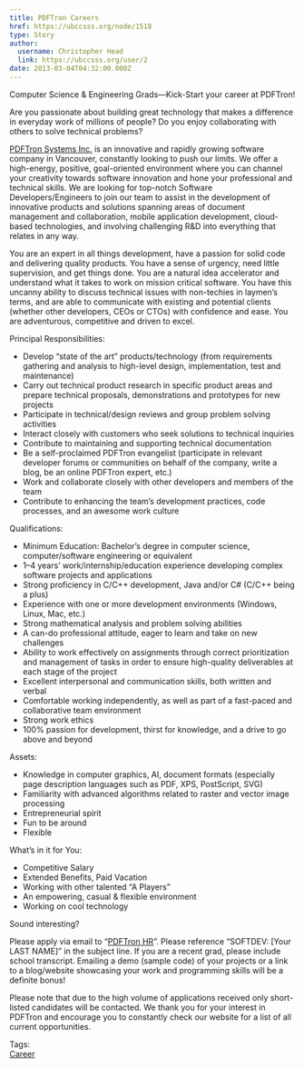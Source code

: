```yaml
---
title: PDFTron Careers 
href: https://ubccsss.org/node/1518
type: Story
author:
  username: Christopher Head
  link: https://ubccsss.org/user/2
date: 2013-03-04T04:32:00.000Z
---
```


<div class="field field-name-body field-type-text-with-summary field-label-hidden"><div class="field-items"><div class="field-item even"><p>Computer Science &amp; Engineering Grads&#x2014;Kick-Start your career at PDFTron!</p>
<p>Are you passionate about building great technology that makes a difference in everyday work of millions of people? Do you enjoy collaborating with others to solve technical problems?</p>
<p><a href="http://pdftron.com/">PDFTron Systems Inc.</a> is an innovative and rapidly growing software company in Vancouver, constantly looking to push our limits. We offer a high-energy, positive, goal-oriented environment where  you can channel your creativity towards software innovation and hone your professional and technical skills. We are looking for top-notch Software Developers/Engineers to join our team to assist in the development of innovative products and solutions spanning areas of document management and collaboration, mobile application development, cloud-based technologies, and involving challenging R&amp;D into everything that relates in any way.</p>
<p>You are an expert in all things development, have a passion for solid code and delivering quality products. You have a sense of urgency, need little supervision, and get things done. You are a natural idea accelerator and understand what it takes to work on mission critical software. You have this uncanny ability to discuss technical issues with non-techies in laymen&#x2019;s terms, and are able to communicate with existing and potential clients (whether other developers, CEOs or CTOs) with confidence and ease. You are adventurous, competitive and driven to excel.</p>
<p>Principal Responsibilities:</p>
<ul>
<li>Develop &#x201C;state of the art&#x201D; products/technology (from requirements gathering and analysis to high-level design, implementation, test and maintenance)</li>
<li>Carry out technical product research in specific product areas and prepare technical proposals, demonstrations and prototypes for new projects</li>
<li>Participate in technical/design reviews and group problem solving activities</li>
<li>Interact closely with customers who seek solutions to technical inquiries</li>
<li>Contribute to maintaining and supporting technical documentation</li>
<li>Be a self-proclaimed PDFTron evangelist (participate in relevant developer forums or communities on behalf of the company, write a blog, be an online PDFTron expert, etc.)</li>
<li>Work and collaborate closely with other developers and members of the team</li>
<li>Contribute to enhancing the team&#x2019;s development practices, code processes, and an awesome work culture</li>
</ul>
<p>Qualifications:</p>
<ul>
<li>Minimum Education: Bachelor&#x2019;s degree in computer science, computer/software engineering or equivalent</li>
<li>1&#x2013;4 years&#x2019; work/internship/education experience developing complex software projects and applications</li>
<li>Strong proficiency in C/C++ development, Java and/or C# (C/C++ being a plus)</li>
<li>Experience with one or more development environments (Windows, Linux, Mac, etc.)</li>
<li>Strong mathematical analysis and problem solving abilities</li>
<li>A can-do professional attitude, eager to learn and take on new challenges</li>
<li>Ability to work effectively on assignments through correct prioritization and management of tasks in order to ensure high-quality deliverables at each stage of the project</li>
<li>Excellent interpersonal and communication skills, both written and verbal</li>
<li>Comfortable working independently, as well as part of a fast-paced and collaborative team environment</li>
<li>Strong work ethics</li>
<li>100% passion for development, thirst for knowledge, and a drive to go above and beyond</li>
</ul>
<p>Assets:</p>
<ul>
<li>Knowledge in computer graphics, AI, document formats (especially page description languages such as PDF, XPS, PostScript, SVG)</li>
<li>Familiarity with advanced algorithms related to raster and vector image processing</li>
<li>Entrepreneurial spirit</li>
<li>Fun to be around</li>
<li>Flexible</li>
</ul>
<p>What&#x2019;s in it for You:</p>
<ul>
<li>Competitive Salary</li>
<li>Extended Benefits, Paid Vacation</li>
<li>Working with other talented &#x201C;A Players&#x201D;</li>
<li>An empowering, casual &amp; flexible environment</li>
<li>Working on cool technology</li>
</ul>
<p>Sound interesting?</p>
<p>Please apply via email to &#x201C;<a href="/cdn-cgi/l/email-protection#2943464b5a69594d4f5d5b4647074a4644">PDFTron HR</a>&#x201D;. Please reference &#x201C;SOFTDEV: [Your LAST NAME]&#x201D; in the subject line. If you are a recent grad, please include school transcript. Emailing a demo (sample code) of your projects or a link to a blog/website showcasing your work and programming skills will be a definite bonus!</p>
<p>Please note that due to the high volume of applications received only short-listed candidates will be contacted. We thank you for your interest in PDFTron and encourage you to constantly check our website for a list of all current opportunities.</p>
</div></div></div>    <footer>
    <div class="field field-name-field-tags field-type-taxonomy-term-reference field-label-above"><div class="field-label">Tags:&#xA0;</div><div class="field-items"><div class="field-item even"><a href="/career">Career</a></div></div></div>      </footer>